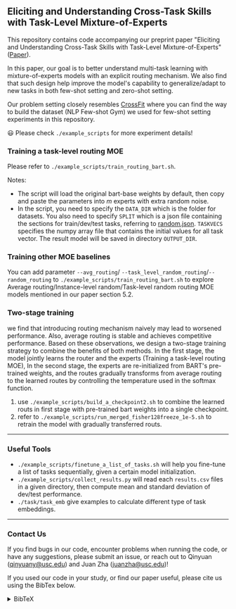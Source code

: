 ## Eliciting and Understanding Cross-Task Skills with Task-Level Mixture-of-Experts 

This repository contains code accompanying our preprint paper "Eliciting and Understanding Cross-Task Skills with Task-Level Mixture-of-Experts" ([Paper](https://arxiv.org/pdf/2205.12701.pdf)).

In this paper, our goal is to better understand multi-task learning with mixture-of-experts models with an explicit routing mechanism. We also find that such design help improve the model's capability to generalize/adapt to new tasks in both few-shot setting and zero-shot setting. 

Our problem setting closely resembles [CrossFit](https://github.com/INK-USC/CrossFit) where you can find the way to build the dataset (NLP Few-shot Gym) we used for few-shot setting experiments in this repository.


:smiley: Please check `./example_scripts` for more experiment details!

### Training a task-level routing MOE 

Please refer to `./example_scripts/train_routing_bart.sh`.

Notes:
- The script will load the original bart-base weights by default, then copy and paste the parameters into *m* experts with extra random noise.
- In the script, you need to specify the `DATA_DIR` which is the folder for datasets. You also need to specify `SPLIT` which is a json file containing the sections for  train/dev/test tasks, referring to  [random.json](https://github.com/INK-USC/CrossFit/blob/master/dataloader/custom_tasks_splits/random.json). `TASKVECS` specifies the numpy array file that contains the initial values for all task vector.  The result model will be saved in directory `OUTPUT_DIR`.

### Training other MOE baselines
You can add  parameter `--avg_routing`/ `--task_level_random_routing`/`--random_routing` to `./example_scripts/train_routing_bart.sh` to explore Average  routing/Instance-level random/Task-level random routing MOE models mentioned in our paper section 5.2.

### Two-stage training

 we find that introducing routing mechanism naively may lead to worsened performance. Also, average routing is stable and achieves competitive performance. Based on these observations, we design a two-stage training strategy to combine the benefits of both methods. In the first stage, the model jointly learns the router and the experts (Training a task-level routing MOE), In the second stage, the experts are re-initialized from BART's pre-trained weights, and the routes gradually transforms from average routing to the learned routes by controlling the temperature used in the softmax function. 
 1. use `./example_scripts/build_a_checkpoint2.sh` to combine the learned routs in first stage with pre-trained bart weights into a single checkpoint.
 2. refer to `./example_scripts/run_merged_fisher128freeze_1e-5.sh` to retrain the model with gradually transferred routs.
***

### Useful Tools
- `./example_scripts/finetune_a_list_of_tasks.sh` will help you fine-tune a list of tasks sequentially, given a certain model initialization.
- `./example_scripts/collect_results.py` will read each `results.csv` files in a given directory, then compute mean and standard deviation of dev/test performance.
- `./task/task_emb` give examples to calculate different type of task embeddings.
***

### Contact Us
If you find bugs in our code, encounter problems when running the code, or have any suggestions, please submit an issue, or reach out to Qinyuan (qinyuany@usc.edu) and Juan Zha (juanzha@usc.edu)!

If you used our code in your study, or find our paper useful, please cite us using the BibTex below.

<details>
<summary>BibTeX</summary>

```
@article{ye2022eliciting,
  title={Eliciting Transferability in Multi-task Learning with Task-level Mixture-of-Experts},
  author={Ye, Qinyuan and Zha, Juan and Ren, Xiang},
  journal={arXiv preprint arXiv:2205.12701},
  year={2022}
}
```
</details>
